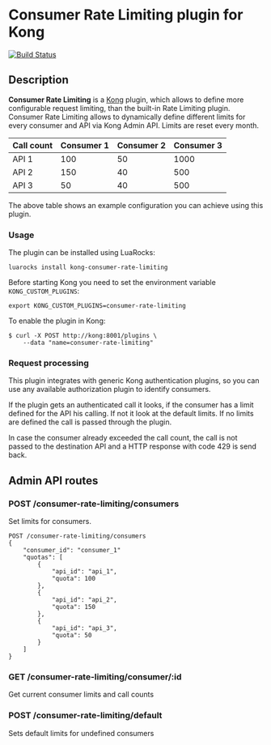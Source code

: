 # Consumer Rate Limiting plugin for Kong

[![Build Status](https://travis-ci.org/nokia/consumer-rate-limiting.svg?branch=master)](https://travis-ci.org/nokia/consumer-rate-limiting)

## Description

<b>Consumer Rate Limiting</b> is a [Kong](https://getkong.org/) plugin, which allows to define more configurable request limiting, than the built-in Rate Limiting plugin. Consumer Rate Limiting allows to dynamically define different limits for every consumer and API via Kong Admin API. Limits are reset every month.

| Call count   | Consumer 1 | Consumer 2 | Consumer 3 |
|--------------|------------|------------|------------|
| API 1        | 100        | 50         | 1000       |
| API 2        | 150        | 40         | 500        |
| API 3        | 50         | 40         | 500        |

The above table shows an example configuration you can achieve using this plugin.

### Usage

The plugin can be installed using LuaRocks:

```
luarocks install kong-consumer-rate-limiting
```

Before starting Kong you need to set the environment variable `KONG_CUSTOM_PLUGINS`:
```
export KONG_CUSTOM_PLUGINS=consumer-rate-limiting
```

To enable the plugin in Kong:
```
$ curl -X POST http://kong:8001/plugins \
    --data "name=consumer-rate-limiting"
```

### Request processing
This plugin integrates with generic Kong authentication plugins, so you can use any available authorization plugin to identify consumers.

If the plugin gets an authenticated call it looks, if the consumer has a limit defined for the API his calling. If not it look at the default limits. If no limits are defined the call is passed through the plugin.

In case the consumer already exceeded the call count, the call is not passed to the destination API and a HTTP response with code 429 is send back.

## Admin API routes

### POST /consumer-rate-limiting/consumers
Set limits for consumers.

```
POST /consumer-rate-limiting/consumers
{
	"consumer_id": "consumer_1"
    "quotas": [
    	{
        	"api_id": "api_1",
            "quota": 100
        },
        {
        	"api_id": "api_2",
            "quota": 150
        },
        {
        	"api_id": "api_3",
            "quota": 50
        }
    ]
}
```

### GET /consumer-rate-limiting/consumer/:id
Get current consumer limits and call counts

### POST /consumer-rate-limiting/default
Sets default limits for undefined consumers
